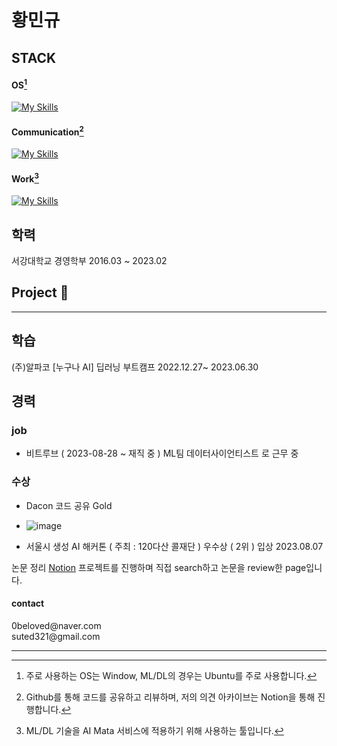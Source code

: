 # 황민규 




## STACK 


<h4> 

OS[^1] 

</h4>

[![My Skills](https://skillicons.dev/icons?i=windows,linux,ubuntu)](https://skillicons.dev)

<h4>
  
Communication[^2] 

</h4>

[![My Skills](https://skillicons.dev/icons?i=github,notion)](https://skillicons.dev)

<h4> 

Work[^3] 

</h4>

[![My Skills](https://skillicons.dev/icons?i=mysql,py,pytorch,sklearn,docker,flask,grafana,prometheus)](https://skillicons.dev)

[^1]: 주로 사용하는 OS는 Window, ML/DL의 경우는 Ubuntu를 주로 사용합니다. 
[^2]: Github를 통해 코드를 공유하고 리뷰하며, 저의 의견 아카이브는 Notion을 통해 진행합니다. 
[^3]: ML/DL 기술을 AI Mata 서비스에 적용하기 위해 사용하는 툴입니다.


## 학력 

서강대학교 경영학부 2016.03 ~ 2023.02




## Project 🛫






---



## 학습 

(주)알파코 [누구나 AI]  딥러닝 부트캠프 2022.12.27~ 2023.06.30 


## 경력 

### job
- 비트루브 ( 2023-08-28 ~ 재직 중 ) ML팀 데이터사이언티스트 로 근무 중 

### 수상 

- Dacon 코드 공유 Gold
- ![image](https://github.com/suted2/suted2/assets/101646531/7feed2fd-c437-486d-a71f-5d5d5804a926)

- 서울시 생성 AI 해커톤 ( 주최 : 120다산 콜재단 ) 우수상 ( 2위 ) 입상 2023.08.07 



논문 정리 [Notion](https://www.notion.so/6f22a3dd383b4f4893f73c197c52c227?pvs=4)
프로젝트를 진행하며 직접 search하고 논문을 review한 page입니다. 



<h4> contact </h4>  
0beloved@naver.com <br>
suted321@gmail.com <br> 


---

